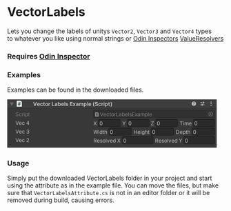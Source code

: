 # VectorLabels

Lets you change the labels of unitys `Vector2`, `Vector3` and `Vector4` types  
to whatever you like using normal strings or [Odin Inspectors] [ValueResolvers]

### Requires [Odin Inspector](https://odininspector.com/)

### Examples
Examples can be found in the downloaded files.

![](Example.png)

### Usage
Simply put the downloaded VectorLabels folder in your project
and start using the attribute as in the example file.
You can move the files, but make sure that `VectorLabelsAttribute.cs`
is not in an editor folder or it will be removed during build, causing errors.

[Odin Inspector]: https://odininspector.com/
[Odin Inspectors]: https://odininspector.com/
[ValueResolvers]: https://odininspector.com/documentation/sirenix.odininspector.editor.valueresolvers.valueresolver-1

